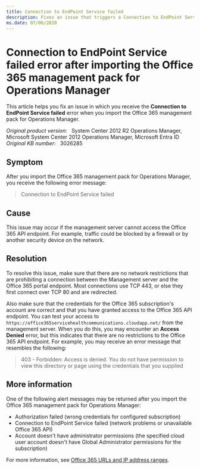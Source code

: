 ```yaml
---
title: Connection to EndPoint Service failed
description: Fixes an issue that triggers a Connection to EndPoint Service failed error in System Center 2012 Operations Manager. This issue occurs when you try to import the Office 365 management pack for Operations Manager.
ms.date: 07/06/2020
---
```

# Connection to EndPoint Service failed error after importing the Office 365 management pack for Operations Manager

This article helps you fix an issue in which you receive the **Connection to EndPoint Service failed** error when you import the Office 365 management pack for Operations Manager.

_Original product version:_ &nbsp; System Center 2012 R2 Operations Manager, Microsoft System Center 2012 Operations Manager, Microsoft Entra ID  
_Original KB number:_ &nbsp; 3026285

## Symptom

After you import the Office 365 management pack for Operations Manager, you receive the following error message:

> Connection to EndPoint Service failed

## Cause

This issue may occur if the management server cannot access the Office 365 API endpoint. For example, traffic could be blocked by a firewall or by another security device on the network.

## Resolution

To resolve this issue, make sure that there are no network restrictions that are prohibiting a connection between the Management server and the Office 365 portal endpoint. Most connections use TCP 443, or else they first connect over TCP 80 and are redirected.

Also make sure that the credentials for the Office 365 subscription's account are correct and that you have granted access to the Office 365 API endpoint. You can test your access to `https://office365servicehealthcommunications.cloudapp.net/` from the management server. When you do this, you may encounter an **Access Denied** error, but this indicates that there are no restrictions to the Office 365 API endpoint. For example, you may receive an error message that resembles the following:

> 403 - Forbidden: Access is denied. You do not have permission to view this directory or page using the credentials that you supplied

## More information

One of the following alert messages may be returned after you import the Office 365 management pack for Operations Manager:

- Authorization failed (wrong credentials for configured subscription)
- Connection to EndPoint Service failed (network problems or unavailable Office 365 API)
- Account doesn't have administrator permissions (the specified cloud user account doesn't have Global Administrator permissions for the subscription)

For more information, see [Office 365 URLs and IP address ranges](/office365/enterprise/urls-and-ip-address-ranges).
